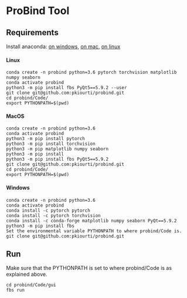 # ProBind Tool

## Requirements
Install anaconda: [on windows](https://docs.anaconda.com/anaconda/install/windows/), [on mac](https://docs.anaconda.com/anaconda/install/mac-os/), [on linux](https://docs.anaconda.com/anaconda/install/linux/)

#### Linux
```
conda create -n probind python=3.6 pytorch torchvision matplotlib numpy seaborn 
conda activate probind
python3 -m pip install fbs PyQt5==5.9.2 --user
git clone git@github.com:pkiourti/probind.git
cd probind/Code/
export PYTHONPATH=$(pwd)
```

#### MacOS
```
conda create -n probind python=3.6
conda activate probind
python3 -m pip install pytorch 
python3 -m pip install torchvision
python3 -m pip matplotlib numpy seaborn
python3 -m pip install
python3 -m pip install fbs PyQt5==5.9.2
git clone git@github.com:pkiourti/probind.git
cd probind/Code/
export PYTHONPATH=$(pwd)
```
#### Windows
```
conda create -n probind python=3.6
conda activate probind
conda install -c pytorch pytorch
conda install -c pytorch torchvision
conda install -c conda-forge matplotlib numpy seaborn PyQt==5.9.2
python3 -m pip install fbs
Set the environmental variable PYTHONPATH to where probind/Code is.
git clone git@github.com:pkiourti/probind.git
```

## Run
Make sure that the PYTHONPATH is set to where probind/Code is as explained above.
```
cd probind/Code/gui
fbs run
```
